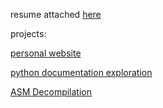 resume attached [here](assets/Aditya-Krishna-Resume-Final-One-Page-Oct-2024.pdf)

projects: 

[personal website](https://github.com/AdityaKrishnaProjects/AdityaKrishnaProjects.github.io)

[python documentation exploration](https://github.com/AdityaKrishnaProjects/Python_Documentation_Exploration)

[ASM Decompilation](https://github.com/AdityaKrishnaProjects/TrainingMode-More-Falco)